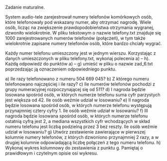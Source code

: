 Zadanie maturalne.

System audio-tele zarejestrował numery telefonów komórkowych osób, które telefonowały pod wskazany numer, aby otrzymać nagrodę. Wiele osób, licząc na zwiększenie prawdopodobieństwa otrzymania wygranej, dzwoniło wielokrotnie. W pliku tekstowym o nazwie telefony.txt znajduje się 1000 zarejestrowanych numerów telefonów (połączeń), w tym także wielokrotnie zapisane numery telefonów osób, które bardzo chciały wygrać.

Każdy numer telefonu umieszczony jest w jednym wierszu.
Korzystając z danych umieszczonych w pliku telefony.txt, wykonaj polecenia a) – h).
Każdą odpowiedź do punktów a) – g) umieść w pliku o nazwie zad_6.txt poprzedzając ją oznaczeniem odpowiedniego punktu.

a) Ile razy telefonowano z numeru 504 669 045?
b) Z którego numeru telefonowano najczęściej i ile razy?
c) Ile numerów telefonów pochodzi z grupy numeracyjnej rozpoczynającej się od 511?
d) I nagroda będzie losowana spośród osób, w których numerze telefonu suma cyfr
parzystych jest większa od 42. Ile osób weźmie udział w losowaniu?
e) II nagroda będzie losowana spośród osób, w których numerze telefonu występują
przynajmniej cztery cyfry 1. Ile osób weźmie udział w losowaniu?
f) III nagroda będzie losowana spośród osób, w których numerze telefonu ostatnią cyfrą jest 2, a mediana wszystkich cyfr wchodzących w skład numeru telefonu jest liczbą podzielną przez 3 bez reszty. Ile osób weźmie udział w losowaniu?
g) Utwórz zestawienie zawierające w pierwszej kolumnie numery telefonów, z których dzwoniono przynajmniej 2 razy, a w drugiej kolumnie odpowiadającą liczbę połączeń z tego numeru telefonu.
h) Wykonaj wykres kolumnowy do zestawienia z punktu g. Pamiętaj o prawidłowym
i czytelnym opisie osi wykresu.
